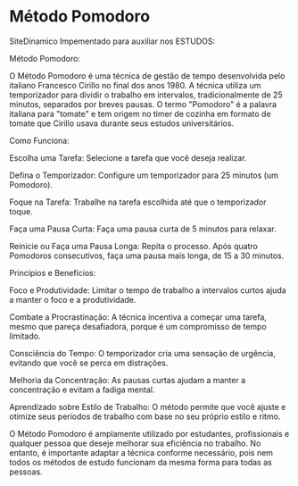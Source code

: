 # Método Pomodoro
SiteDinamico
Impementado para auxiliar nos ESTUDOS:

Método Pomodoro:

O Método Pomodoro é uma técnica de gestão de tempo desenvolvida pelo italiano Francesco Cirillo no final dos anos 1980. A técnica utiliza um temporizador para dividir o trabalho em intervalos, tradicionalmente de 25 minutos, separados por breves pausas. O termo "Pomodoro" é a palavra italiana para "tomate" e tem origem no timer de cozinha em formato de tomate que Cirillo usava durante seus estudos universitários.

Como Funciona:

Escolha uma Tarefa: Selecione a tarefa que você deseja realizar.

Defina o Temporizador: Configure um temporizador para 25 minutos (um Pomodoro).

Foque na Tarefa: Trabalhe na tarefa escolhida até que o temporizador toque.

Faça uma Pausa Curta: Faça uma pausa curta de 5 minutos para relaxar.

Reinicie ou Faça uma Pausa Longa: Repita o processo. Após quatro Pomodoros consecutivos, faça uma pausa mais longa, de 15 a 30 minutos.

Princípios e Benefícios:

Foco e Produtividade: Limitar o tempo de trabalho a intervalos curtos ajuda a manter o foco e a produtividade.

Combate a Procrastinação: A técnica incentiva a começar uma tarefa, mesmo que pareça desafiadora, porque é um compromisso de tempo limitado.

Consciência do Tempo: O temporizador cria uma sensação de urgência, evitando que você se perca em distrações.

Melhoria da Concentração: As pausas curtas ajudam a manter a concentração e evitam a fadiga mental.

Aprendizado sobre Estilo de Trabalho: O método permite que você ajuste e otimize seus períodos de trabalho com base no seu próprio estilo e ritmo.

O Método Pomodoro é amplamente utilizado por estudantes, profissionais e qualquer pessoa que deseje melhorar sua eficiência no trabalho. No entanto, é importante adaptar a técnica conforme necessário, pois nem todos os métodos de estudo funcionam da mesma forma para todas as pessoas.
